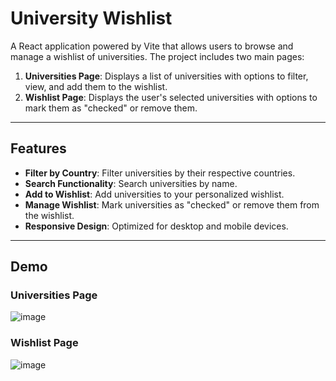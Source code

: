 # University Wishlist

A React application powered by Vite that allows users to browse and manage a wishlist of universities. The project includes two main pages:

1. **Universities Page**: Displays a list of universities with options to filter, view, and add them to the wishlist.
2. **Wishlist Page**: Displays the user's selected universities with options to mark them as "checked" or remove them.

---

## Features

- **Filter by Country**: Filter universities by their respective countries.
- **Search Functionality**: Search universities by name.
- **Add to Wishlist**: Add universities to your personalized wishlist.
- **Manage Wishlist**: Mark universities as "checked" or remove them from the wishlist.
- **Responsive Design**: Optimized for desktop and mobile devices.

---

## Demo

### Universities Page

![image](https://github.com/user-attachments/assets/cecf0e9b-5564-4a7a-a8ef-3e4c158aca6f)

### Wishlist Page

![image](https://github.com/user-attachments/assets/c21e3634-cbb0-485c-9a8c-2983a66ebba9)







